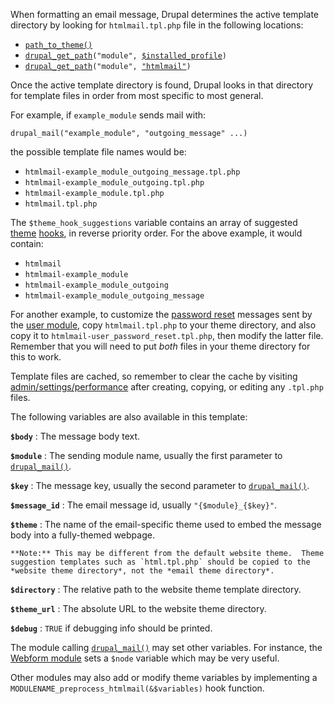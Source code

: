 When formatting an email message, Drupal determines the active template
directory by looking for `htmlmail.tpl.php` file in the following locations:

*    [`path_to_theme()`](http://api.drupal.org/api/drupal/includes--theme.inc/function/path_to_theme/6)
*    [`drupal_get_path`](http://api.drupal.org/api/drupal/includes--common.inc/function/drupal_get_path/6)`("module", `[`$installed_profile`](http://api.drupal.org/api/drupal/developer--globals.php/global/installed_profile/6)`)`
*    [`drupal_get_path`](http://api.drupal.org/api/drupal/includes--common.inc/function/drupal_get_path/6)`("module", `[`"htmlmail"`](http://drupal.org/project/htmlmail)`)`

Once the active template directory is found, Drupal looks in that directory
for template files in order from most specific to most general.

For example, if `example_module` sends mail with:

    drupal_mail("example_module", "outgoing_message" ...)

the possible template file names would be:

*    `htmlmail-example_module_outgoing_message.tpl.php`
*    `htmlmail-example_module_outgoing.tpl.php`
*    `htmlmail-example_module.tpl.php`
*    `htmlmail.tpl.php`

The `$theme_hook_suggestions` variable contains an array of suggested
[theme](http://api.drupal.org/api/drupal/includes--theme.inc/function/theme/6)
[hooks](http://api.drupal.org/api/drupal/developer--hooks--core.php/function/hook_theme/6),
in reverse priority order.  For the above example, it would contain:

*    `htmlmail`
*    `htmlmail-example_module`
*    `htmlmail-example_module_outgoing`
*    `htmlmail-example_module_outgoing_message`

For another example, to customize the
[password reset](http://api.drupal.org/api/drupal/modules--user--user.pages.inc/function/user_pass_submit/6)
messages sent by the
[user module](http://api.drupal.org/api/drupal/modules--user--user.module/6),
copy `htmlmail.tpl.php` to your theme directory, and also
copy it to `htmlmail-user_password_reset.tpl.php`, then modify the
latter file. Remember that you will need to put *both* files in your theme
directory for this to work.

Template files are cached, so remember to clear the cache by visiting
<u>admin/settings/performance</u>
after creating, copying, or editing any `.tpl.php` files.

The following variables are also available in this template:

**`$body`**
:   The message body text.

**`$module`**
:   The sending module name, usually the first parameter to
[`drupal_mail()`](http://api.drupal.org/api/drupal/includes--mail.inc/function/drupal_mail/6).

**`$key`**
:   The message key, usually the second parameter to
[`drupal_mail()`](http://api.drupal.org/api/drupal/includes--mail.inc/function/drupal_mail/6).

**`$message_id`**
:   The email message id, usually `"{$module}_{$key}"`.

**`$theme`**
:   The name of the email-specific theme used to embed the message body into a
    fully-themed webpage.

    **Note:** This may be different from the default website theme.  Theme
    suggestion templates such as `html.tpl.php` should be copied to the
    *website theme directory*, not the *email theme directory*.

**`$directory`**
:   The relative path to the website theme template directory.

**`$theme_url`**
:   The absolute URL to the website theme directory.

**`$debug`**
:   `TRUE` if debugging info should be printed.

The module calling
[`drupal_mail()`](http://api.drupal.org/api/drupal/includes--mail.inc/function/drupal_mail/6)
may set other variables.  For instance, the
[Webform module](http://drupal.org/project/webform)
sets a `$node` variable which may be very useful.

Other modules may also add or modify theme variables by implementing a
`MODULENAME_preprocess_htmlmail(&$variables)` hook function.
